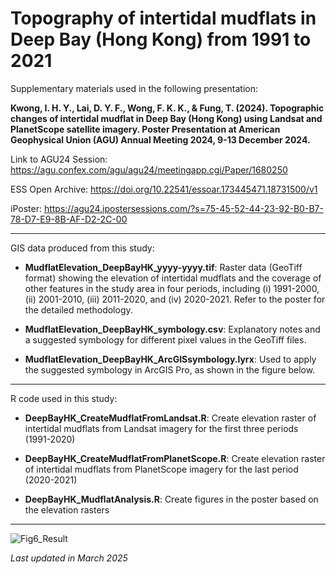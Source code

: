 # Topography of intertidal mudflats in Deep Bay (Hong Kong) from 1991 to 2021

Supplementary materials used in the following presentation:

**Kwong, I. H. Y., Lai, D. Y. F., Wong, F. K. K., & Fung, T. (2024). Topographic changes of intertidal mudflat in Deep Bay (Hong Kong) using Landsat and PlanetScope satellite imagery. Poster Presentation at American Geophysical Union (AGU) Annual Meeting 2024, 9-13 December 2024.**

Link to AGU24 Session: https://agu.confex.com/agu/agu24/meetingapp.cgi/Paper/1680250

ESS Open Archive: https://doi.org/10.22541/essoar.173445471.18731500/v1

iPoster: https://agu24.ipostersessions.com/?s=75-45-52-44-23-92-B0-B7-78-D7-E9-8B-AF-D2-2C-00

---

GIS data produced from this study:

*   **MudflatElevation_DeepBayHK_yyyy-yyyy.tif**: Raster data (GeoTiff format) showing the elevation of intertidal mudflats and the coverage of other features in the study area in four periods, including (i) 1991-2000, (ii) 2001-2010, (iii) 2011-2020, and (iv) 2020-2021. Refer to the poster for the detailed methodology.
  
*   **MudflatElevation_DeepBayHK_symbology.csv**: Explanatory notes and a suggested symbology for different pixel values in the GeoTiff files.

*   **MudflatElevation_DeepBayHK_ArcGISsymbology.lyrx**: Used to apply the suggested symbology in ArcGIS Pro, as shown in the figure below.

---

R code used in this study:

*   **DeepBayHK_CreateMudflatFromLandsat.R**: Create elevation raster of intertidal mudflats from Landsat imagery for the first three periods (1991-2020)
  
*   **DeepBayHK_CreateMudflatFromPlanetScope.R**: Create elevation raster of intertidal mudflats from PlanetScope imagery for the last period (2020-2021) 

*   **DeepBayHK_MudflatAnalysis.R**: Create figures in the poster based on the elevation rasters 

---

![Fig6_Result](https://github.com/user-attachments/assets/59f62ec5-f89d-4a8f-a5ee-b037c5e86173)

*Last updated in March 2025*
